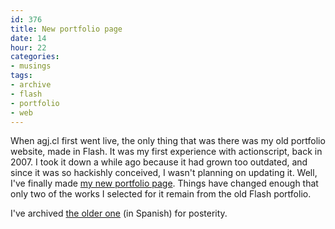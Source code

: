```yaml
---
id: 376
title: New portfolio page
date: 14
hour: 22
categories:
- musings
tags:
- archive
- flash
- portfolio
- web
---
```


When agj.cl first went live, the only thing that was there was my old portfolio website, made in Flash. It was my first experience with actionscript, back in 2007. I took it down a while ago because it had grown too outdated, and since it was so hackishly conceived, I wasn't planning on updating it. Well, I've finally made [my new portfolio page](http://www.agj.cl/portfolio/). Things have changed enough that only two of the works I selected for it remain from the old Flash portfolio.

I've archived [the older one](http://www.agj.cl/files/archive/portfolio-1/) (in Spanish) for posterity.
